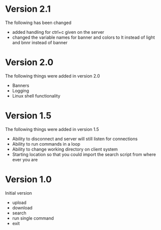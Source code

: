 # Version 2.1
The following has been changed 
- added handling for ctrl+c given on the server 
- changed the variable names for banner and colors to lt instead of light and bnnr instead of banner 

# Version 2.0
The following things were added in version 2.0 
- Banners 
- Logging
- Linux shell functionality 

# Version 1.5
The following things were added in version 1.5 
- Ability to disconnect and server will still listen for connections 
- Ability to run commands in a loop 
- Ability to change working directory on client system 
- Starting location so that you could import the search script from where ever you are  

# Version 1.0
Initial version
- upload
- download
- search
- run single command
- exit 
